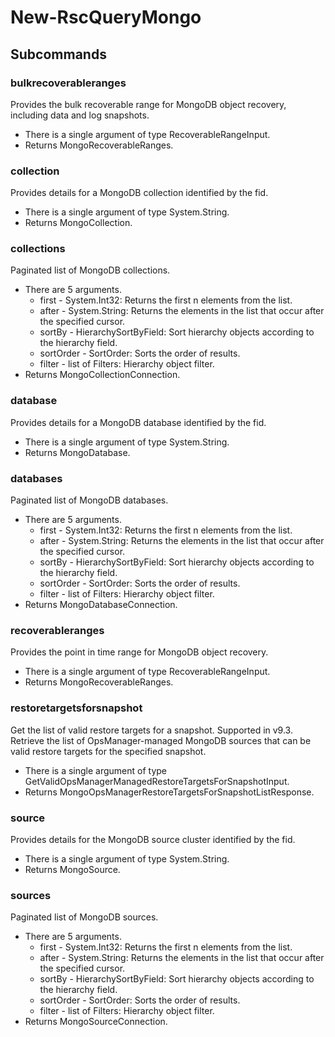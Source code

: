 # New-RscQueryMongo
## Subcommands
### bulkrecoverableranges
Provides the bulk recoverable range for MongoDB object recovery, including data and log snapshots.

- There is a single argument of type RecoverableRangeInput.
- Returns MongoRecoverableRanges.
### collection
Provides details for a MongoDB collection identified by the fid.

- There is a single argument of type System.String.
- Returns MongoCollection.
### collections
Paginated list of MongoDB collections.

- There are 5 arguments.
    - first - System.Int32: Returns the first n elements from the list.
    - after - System.String: Returns the elements in the list that occur after the specified cursor.
    - sortBy - HierarchySortByField: Sort hierarchy objects according to the hierarchy field.
    - sortOrder - SortOrder: Sorts the order of results.
    - filter - list of Filters: Hierarchy object filter.
- Returns MongoCollectionConnection.
### database
Provides details for a MongoDB database identified by the fid.

- There is a single argument of type System.String.
- Returns MongoDatabase.
### databases
Paginated list of MongoDB databases.

- There are 5 arguments.
    - first - System.Int32: Returns the first n elements from the list.
    - after - System.String: Returns the elements in the list that occur after the specified cursor.
    - sortBy - HierarchySortByField: Sort hierarchy objects according to the hierarchy field.
    - sortOrder - SortOrder: Sorts the order of results.
    - filter - list of Filters: Hierarchy object filter.
- Returns MongoDatabaseConnection.
### recoverableranges
Provides the point in time range for MongoDB object recovery.

- There is a single argument of type RecoverableRangeInput.
- Returns MongoRecoverableRanges.
### restoretargetsforsnapshot
Get the list of valid restore targets for a snapshot. Supported in v9.3. Retrieve the list of OpsManager-managed MongoDB sources that can be valid restore targets for the specified snapshot.

- There is a single argument of type GetValidOpsManagerManagedRestoreTargetsForSnapshotInput.
- Returns MongoOpsManagerRestoreTargetsForSnapshotListResponse.
### source
Provides details for the MongoDB source cluster identified by the fid.

- There is a single argument of type System.String.
- Returns MongoSource.
### sources
Paginated list of MongoDB sources.

- There are 5 arguments.
    - first - System.Int32: Returns the first n elements from the list.
    - after - System.String: Returns the elements in the list that occur after the specified cursor.
    - sortBy - HierarchySortByField: Sort hierarchy objects according to the hierarchy field.
    - sortOrder - SortOrder: Sorts the order of results.
    - filter - list of Filters: Hierarchy object filter.
- Returns MongoSourceConnection.
